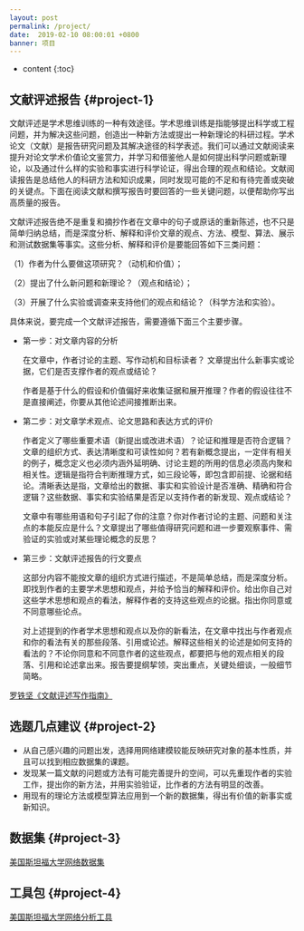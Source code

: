 ```yaml
---
layout: post
permalink: /project/
date:  2019-02-10 08:00:01 +0800
banner: 项目
---
```


* content
{:toc}

文献评述报告 {#project-1}
------------------------
文献评述是学术思维训练的一种有效途径。学术思维训练是指能够提出科学或工程问题，并为解决这些问题，创造出一种新方法或提出一种新理论的科研过程。学术论文（文献）是报告研究问题及其解决途径的科学表述。我们可以通过文献阅读来提升对论文学术价值论文鉴赏力，并学习和借鉴他人是如何提出科学问题或新理论，以及通过什么样的实验和事实进行科学论证，得出合理的观点和结论。文献阅读报告是总结他人的科研方法和知识成果，同时发现可能的不足和有待完善或突破的关键点。下面在阅读文献和撰写报告时要回答的一些关键问题，以便帮助你写出高质量的报告。

文献评述报告绝不是重复和摘抄作者在文章中的句子或原话的重新陈述，也不只是简单归纳总结，而是深度分析、解释和评价文章的观点、方法、模型、算法、展示和测试数据集等事实。这些分析、解释和评价是要能回答如下三类问题：

（1）作者为什么要做这项研究？（动机和价值）；

（2）提出了什么新问题和新理论？（观点和结论）；

（3）开展了什么实验或调查来支持他们的观点和结论？（科学方法和实验）。

具体来说，要完成一个文献评述报告，需要遵循下面三个主要步骤。

* 第一步：对文章内容的分析

    在文章中，作者讨论的主题、写作动机和目标读者？
    文章提出什么新事实或论据，它们是否支撑作者的观点或结论？
    
    作者是基于什么的假设和价值偏好来收集证据和展开推理？作者的假设往往不是直接阐述，你要从其他论述间接推断出来。

* 第二步：对文章学术观点、论文思路和表达方式的评价

    作者定义了哪些重要术语（新提出或改进术语）？论证和推理是否符合逻辑？文章的组织方式、表达清晰度和可读性如何？若有新概念提出，一定伴有相关的例子，概念定义也必须内涵外延明确、讨论主题的所用的信息必须高内聚和相关性。逻辑是指符合判断推理方式，如三段论等，即包含即前提、论据和结论。清晰表达是指，文章给出的数据、事实和实验设计是否准确、精确和符合逻辑？这些数据、事实和实验结果是否足以支持作者的新发现、观点或结论？

    文章中有哪些用语和句子引起了你的注意？你对作者讨论的主题、问题和关注点的本能反应是什么？文章提出了哪些值得研究问题和进一步要观察事件、需验证的实验或对某些理论概念的反思？ 

* 第三步：文献评述报告的行文要点

    这部分内容不能按文章的组织方式进行描述，不是简单总结，而是深度分析。即找到作者的主要学术思想和观点，并给予恰当的解释和评价。给出你自己对这些学术思想和观点的看法，解释作者的支持这些观点的论据。指出你同意或不同意哪些论点。

   对上述提到的作者学术思想和观点以及你的新看法，在文章中找出与作者观点和你的看法有关的那些段落、引用或论述。解释这些相关的论述是如何支持的看法的？不论你同意和不同意作者的这些观点，都要把与他的观点相关的段落、引用和论述拿出来。报告要提纲挈领，突出重点，关键处细谈，一般细节简略。

[罗铁坚《文献评述写作指南》](https://tjluo-ucas.github.io/ns/static/img/Tutorial-2019.pdf)

选题几点建议 {#project-2}
------------------------
* 从自己感兴趣的问题出发，选择用网络建模较能反映研究对象的基本性质，并且可以找到相应数据集的课题。
* 发现某一篇文献的问题或方法有可能完善提升的空间，可以先重现作者的实验工作，提出你的新方法，并用实验验证，比作者的方法有明显的改善。
* 用现有的理论方法或模型算法应用到一个新的数据集，得出有价值的新事实或新知识。

数据集 {#project-3}
-----------
[美国斯坦福大学网络数据集](http://snap.stanford.edu/data/)

工具包 {#project-4}
-----------
[美国斯坦福大学网络分析工具](http://snap.stanford.edu/snap/)


